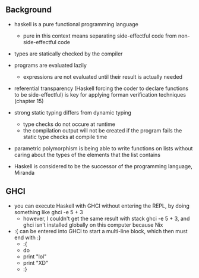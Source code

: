 ## Background
- haskell is a pure functional programming language
    - pure in this context means separating side-effectful code from non-side-effectful code
- types are statically checked by the compiler
- programs are evaluated lazily
    - expressions are not evaluated until their result is actually needed

- referential transparency (Haskell forcing the coder to declare functions to be side-effectful) is key for applying forman verification techniques (chapter 15)
- strong static typing differs from dynamic typing
    - type checks do not occure at runtime
    - the compilation output will not be created if the program fails the static type checks at compile time
- parametric polymorphism is being able to write functions on lists without caring about the types of the elements that the list contains
- Haskell is considered to be the successor of the programming language, Miranda

## GHCI
- you can execute Haskell with GHCI without entering the REPL, by doing something like ghci -e 5 + 3
    - however, I couldn't get the same result with stack ghci -e 5 + 3, and ghci isn't installed globally on this computer because Nix
- :{ can be entered into GHCI to start a multi-line block, which then must end with :}
    - :{
    - do
    -    print "lol"
    -    print "XD"
    - :}

